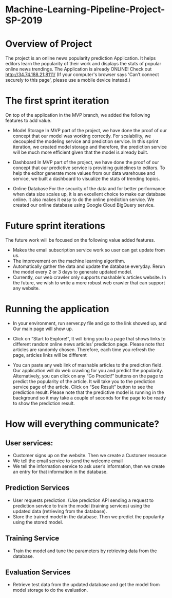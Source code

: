 # Machine-Learning-Pipeline-Project-SP-2019

# Overview of Project 

The project is an online news popularity prediction Application. It helps editors learn the popularity of their work and displays the stats of popular online news trendings.
The Application is already ONLINE! Check out http://34.74.188.21:8111/
(If your computer's browser says 'Can’t connect securely to this page', please use a mobile device instead.)


# The first sprint iteration 
On top of the application in the MVP branch, we added the following features to add value.
* Model Storage 
In MVP part of the project, we have done the proof of our concept that our model was working correctly. For scalability, we decoupled the modeling service and prediction service. In this sprint iteration, we created model storage and therefore, the prediction service will be much more efficient given that the model is already built.

* Dashboard 
In MVP part of the project, we have done the proof of our concept that our predictive service is providing guidelines to editors. To help the editor generate more values from our data warehouse and service, we built a dashboard to visualize the stats of trending topics.

* Online Database 
 For the security of the data and for better performance when data size scales up, it is an excellent choice to make our database online. It also makes it easy to do the online prediction service. We created our online database using Google Cloud BigQuery service.
 
 
# Future sprint iterations
The future work will be focused on the following value added features.
* Makes the email subscription service work so user can get update from us.
* The improvement on the machine learning algorithm.
* Automatically gather the data and update the database everyday. Rerun the model every 2 or 3 days to generate updated model.
* Currently, our web crawler only supports mashable's articles website. In the future, we wish to write a more robust web crawler that can support any website.

# Running the application
* In your environment, run server.py file and go to the link showed up, and Our main page will show up.

* Click on “Start to Explore!”, It will bring you to a page that shows links to different random online news articles’ prediction page. Please note that articles are randomly chosen. Therefore, each time you refresh the page, articles links will be different

* You can paste any web link of mashable articles to the prediction field. Our application will do web crawling for you and predict the popularity. Alternatively, you can click on any “Go Predict!” buttons on the page to predict the popularity of the article. It will take you to the prediction service page of the article. Click on “See Result” button to see the prediction result. Please note that the predictive model is running in the background so it may take a couple of seconds for the page to be ready to show the prediction result.



# How will everything communicate?
## User services:
*  Customer signs up on the website. Then we create a Customer resource
*  We tell the email service to send the welcome email
*  We tell the information service to ask user’s information, then we create an entry for that information in the database.
## Prediction Services
* User requests prediction. (Use prediction API sending a request to prediction service to train the model (training services) using the updated data (retrieving from the database).
* Store the trained model in the database. Then we predict the popularity using the stored model.
## Training Service
* Train the model and tune the parameters by retrieving data from the database.

## Evaluation Services
* Retrieve test data from the updated database and get the model from model storage to do the evaluation.

